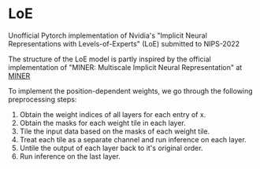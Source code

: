 # LoE
Unofficial Pytorch implementation of Nvidia's "Implicit Neural Representations with Levels-of-Experts" (LoE) submitted to NIPS-2022

The structure of the LoE model is partly inspired by the official implementation of "MINER: Multiscale Implicit Neural Representation" at [MINER](https://github.com/vishwa91/MINER/blob/main/modules/siren.py)

To implement the position-dependent weights, we go through the following preprocessing steps:
1. Obtain the weight indices of all layers for each entry of x.
2. Obtain the masks for each weight tile in each layer.
3. Tile the input data based on the masks of each weight tile.
4. Treat each tile as a separate channel and run inference on each layer.
5. Untile the output of each layer back to it's original order.
6. Run inference on the last layer.
